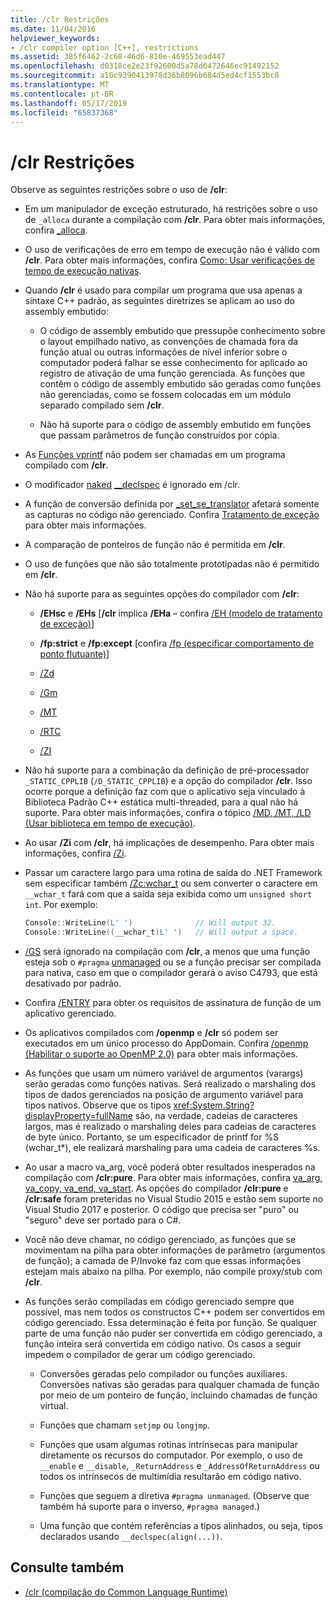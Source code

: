 ```yaml
---
title: /clr Restrições
ms.date: 11/04/2016
helpviewer_keywords:
- /clr compiler option [C++], restrictions
ms.assetid: 385f6462-2c68-46d6-810e-469553ead447
ms.openlocfilehash: d0318ce2e23f92600d5a78d6472646ec91492152
ms.sourcegitcommit: a10c9390413978d36b8096b684d5ed4cf1553bc8
ms.translationtype: MT
ms.contentlocale: pt-BR
ms.lasthandoff: 05/17/2019
ms.locfileid: "65837368"
---
```

# <a name="clr-restrictions"></a>/clr Restrições

Observe as seguintes restrições sobre o uso de **/clr**:

- Em um manipulador de exceção estruturado, há restrições sobre o uso de `_alloca` durante a compilação com **/clr**. Para obter mais informações, confira [_alloca](../../c-runtime-library/reference/alloca.md).

- O uso de verificações de erro em tempo de execução não é válido com **/clr**. Para obter mais informações, confira [Como: Usar verificações de tempo de execução nativas](/visualstudio/debugger/how-to-use-native-run-time-checks).

- Quando **/clr** é usado para compilar um programa que usa apenas a sintaxe C++ padrão, as seguintes diretrizes se aplicam ao uso do assembly embutido:

  - O código de assembly embutido que pressupõe conhecimento sobre o layout empilhado nativo, as convenções de chamada fora da função atual ou outras informações de nível inferior sobre o computador poderá falhar se esse conhecimento for aplicado ao registro de ativação de uma função gerenciada. As funções que contêm o código de assembly embutido são geradas como funções não gerenciadas, como se fossem colocadas em um módulo separado compilado sem **/clr**.

  - Não há suporte para o código de assembly embutido em funções que passam parâmetros de função construídos por cópia.

- As [Funções vprintf](../../c-runtime-library/vprintf-functions.md) não podem ser chamadas em um programa compilado com **/clr**.

- O modificador [naked](../../cpp/naked-cpp.md) [__declspec](../../cpp/declspec.md) é ignorado em /clr.

- A função de conversão definida por [_set_se_translator](../../c-runtime-library/reference/set-se-translator.md) afetará somente as capturas no código não gerenciado. Confira [Tratamento de exceção](../../extensions/exception-handling-cpp-component-extensions.md) para obter mais informações.

- A comparação de ponteiros de função não é permitida em **/clr**.

- O uso de funções que não são totalmente prototipadas não é permitido em **/clr**.

- Não há suporte para as seguintes opções do compilador com **/clr**:

  - **/EHsc** e **/EHs** [**/clr** implica **/EHa** – confira [/EH (modelo de tratamento de exceção)](eh-exception-handling-model.md)]

  - **/fp:strict** e **/fp:except** [confira [/fp (especificar comportamento de ponto flutuante)](fp-specify-floating-point-behavior.md)]

  - [/Zd](z7-zi-zi-debug-information-format.md)

  - [/Gm](gm-enable-minimal-rebuild.md)

  - [/MT](md-mt-ld-use-run-time-library.md)

  - [/RTC](rtc-run-time-error-checks.md)

  - [/ZI](z7-zi-zi-debug-information-format.md)

- Não há suporte para a combinação da definição de pré-processador `_STATIC_CPPLIB` (`/D_STATIC_CPPLIB`) e a opção do compilador **/clr**. Isso ocorre porque a definição faz com que o aplicativo seja vinculado à Biblioteca Padrão C++ estática multi-threaded, para a qual não há suporte. Para obter mais informações, confira o tópico [/MD, /MT, /LD (Usar biblioteca em tempo de execução)](md-mt-ld-use-run-time-library.md).

- Ao usar **/Zi** com **/clr**, há implicações de desempenho. Para obter mais informações, confira [/Zi](z7-zi-zi-debug-information-format.md).

- Passar um caractere largo para uma rotina de saída do .NET Framework sem especificar também [/Zc:wchar_t](zc-wchar-t-wchar-t-is-native-type.md) ou sem converter o caractere em `__wchar_t` fará com que a saída seja exibida como um `unsigned short int`. Por exemplo:

    ```cpp
    Console::WriteLine(L' ')              // Will output 32.
    Console::WriteLine((__wchar_t)L' ')   // Will output a space.
    ```

- [/GS](gs-buffer-security-check.md) será ignorado na compilação com **/clr**, a menos que uma função esteja sob o `#pragma` [unmanaged](../../preprocessor/managed-unmanaged.md) ou se a função precisar ser compilada para nativa, caso em que o compilador gerará o aviso C4793, que está desativado por padrão.

- Confira [/ENTRY](entry-entry-point-symbol.md) para obter os requisitos de assinatura de função de um aplicativo gerenciado.

- Os aplicativos compilados com **/openmp** e **/clr** só podem ser executados em um único processo do AppDomain.  Confira [/openmp (Habilitar o suporte ao OpenMP 2.0)](openmp-enable-openmp-2-0-support.md) para obter mais informações.

- As funções que usam um número variável de argumentos (varargs) serão geradas como funções nativas. Será realizado o marshaling dos tipos de dados gerenciados na posição de argumento variável para tipos nativos. Observe que os tipos <xref:System.String?displayProperty=fullName> são, na verdade, cadeias de caracteres largos, mas é realizado o marshaling deles para cadeias de caracteres de byte único. Portanto, se um especificador de printf for %S (wchar_t*), ele realizará marshaling para uma cadeia de caracteres %s.

- Ao usar a macro va_arg, você poderá obter resultados inesperados na compilação com **/clr:pure**. Para obter mais informações, confira [va_arg, va_copy, va_end, va_start](../../c-runtime-library/reference/va-arg-va-copy-va-end-va-start.md). As opções do compilador **/clr:pure** e **/clr:safe** foram preteridas no Visual Studio 2015 e estão sem suporte no Visual Studio 2017 e posterior. O código que precisa ser "puro" ou "seguro" deve ser portado para o C#.

- Você não deve chamar, no código gerenciado, as funções que se movimentam na pilha para obter informações de parâmetro (argumentos de função); a camada de P/Invoke faz com que essas informações estejam mais abaixo na pilha.  Por exemplo, não compile proxy/stub com **/clr**.

- As funções serão compiladas em código gerenciado sempre que possível, mas nem todos os constructos C++ podem ser convertidos em código gerenciado.  Essa determinação é feita por função. Se qualquer parte de uma função não puder ser convertida em código gerenciado, a função inteira será convertida em código nativo. Os casos a seguir impedem o compilador de gerar um código gerenciado.

  - Conversões geradas pelo compilador ou funções auxiliares. Conversões nativas são geradas para qualquer chamada de função por meio de um ponteiro de função, incluindo chamadas de função virtual.

  - Funções que chamam `setjmp` ou `longjmp`.

  - Funções que usam algumas rotinas intrínsecas para manipular diretamente os recursos do computador. Por exemplo, o uso de `__enable` e `__disable`, `_ReturnAddress` e `_AddressOfReturnAddress` ou todos os intrínsecos de multimídia resultarão em código nativo.

  - Funções que seguem a diretiva `#pragma unmanaged`. (Observe que também há suporte para o inverso, `#pragma managed`.)

  - Uma função que contém referências a tipos alinhados, ou seja, tipos declarados usando `__declspec(align(...))`.

## <a name="see-also"></a>Consulte também

- [/clr (compilação do Common Language Runtime)](clr-common-language-runtime-compilation.md)
